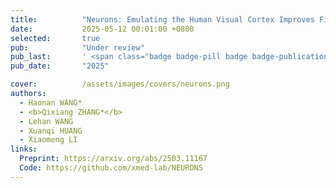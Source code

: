```yaml
---
title:          "Neurons: Emulating the Human Visual Cortex Improves Fidelity and Interpretability in fMRI-to-Video Reconstruction"
date:           2025-05-12 00:01:00 +0800
selected:       true
pub:            "Under review"
pub_last:       ' <span class="badge badge-pill badge badge-publication badge-dark">AI for Neural Science</span>'
pub_date:       "2025"

cover:          /assets/images/covers/neurons.png
authors:
  - Haonan WANG*
  - <b>Qixiang ZHANG*</b>
  - Lehan WANG
  - Xuanqi HUANG
  - Xiaomeng LI
links:
  Preprint: https://arxiv.org/abs/2503.11167
  Code: https://github.com/xmed-lab/NEURONS
---
```

